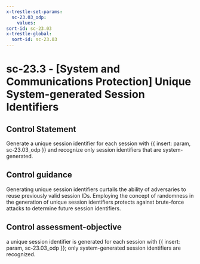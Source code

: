 ```yaml
---
x-trestle-set-params:
  sc-23.03_odp:
    values:
sort-id: sc-23.03
x-trestle-global:
  sort-id: sc-23.03
---
```


# sc-23.3 - \[System and Communications Protection\] Unique System-generated Session Identifiers

## Control Statement

Generate a unique session identifier for each session with {{ insert: param, sc-23.03_odp }} and recognize only session identifiers that are system-generated.

## Control guidance

Generating unique session identifiers curtails the ability of adversaries to reuse previously valid session IDs. Employing the concept of randomness in the generation of unique session identifiers protects against brute-force attacks to determine future session identifiers.

## Control assessment-objective

a unique session identifier is generated for each session with {{ insert: param, sc-23.03_odp }};
only system-generated session identifiers are recognized.
